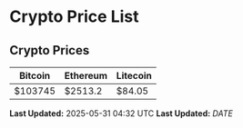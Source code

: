 # Crypto Price List

## Crypto Prices
| Bitcoin | Ethereum | Litecoin |
| ------- | -------- | -------- |
| $103745 | $2513.2 | $84.05 |
**Last Updated:** 2025-05-31 04:32 UTC
**Last Updated:** $DATE$
